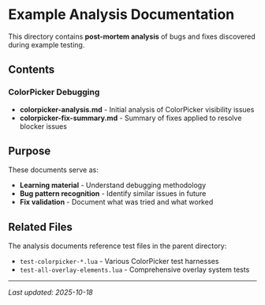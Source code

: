 # Example Analysis Documentation

This directory contains **post-mortem analysis** of bugs and fixes discovered during example testing.

## Contents

### ColorPicker Debugging
- **colorpicker-analysis.md** - Initial analysis of ColorPicker visibility issues
- **colorpicker-fix-summary.md** - Summary of fixes applied to resolve blocker issues

## Purpose

These documents serve as:
- **Learning material** - Understand debugging methodology
- **Bug pattern recognition** - Identify similar issues in future
- **Fix validation** - Document what was tried and what worked

## Related Files

The analysis documents reference test files in the parent directory:
- `test-colorpicker-*.lua` - Various ColorPicker test harnesses
- `test-all-overlay-elements.lua` - Comprehensive overlay system tests

---

*Last updated: 2025-10-18*
